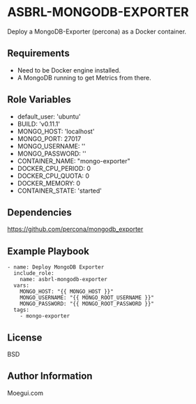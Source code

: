 ASBRL-MONGODB-EXPORTER
=========

Deploy a MongoDB-Exporter (percona) as a Docker container.

Requirements
------------

- Need to be Docker engine installed.
- A MongoDB running to get Metrics from there.

Role Variables
--------------

- default_user: 'ubuntu'
- BUILD: 'v0.11.1'
- MONGO_HOST: 'localhost'
- MONGO_PORT: 27017
- MONGO_USERNAME: ''
- MONGO_PASSWORD: ''
- CONTAINER_NAME: "mongo-exporter"
- DOCKER_CPU_PERIOD: 0
- DOCKER_CPU_QUOTA: 0
- DOCKER_MEMORY: 0
- CONTAINER_STATE: 'started'

Dependencies
------------

https://github.com/percona/mongodb_exporter

Example Playbook
----------------


    - name: Deploy MongoDB Exporter
      include_role:
        name: asbrl-mongodb-exporter
      vars:
        MONGO_HOST: "{{ MONGO_HOST }}"
        MONGO_USERNAME: "{{ MONGO_ROOT_USERNAME }}"
        MONGO_PASSWORD: "{{ MONGO_ROOT_PASSWORD }}"
      tags:
        - mongo-exporter

License
-------

BSD

Author Information
------------------

Moegui.com
